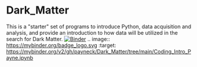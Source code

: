 # Dark_Matter
This is a "starter" set of programs to introduce Python, data acquisition and analysis, and provide an introduction to how data will be utilized in the search for Dark Matter.
[![Binder](https://mybinder.org/badge_logo.svg)](https://mybinder.org/v2/gh/payneck/Dark_Matter/tree/main/Coding_Intro_Payne.ipynb)
.. image:: https://mybinder.org/badge_logo.svg
 :target: https://mybinder.org/v2/gh/payneck/Dark_Matter/tree/main/Coding_Intro_Payne.ipynb
